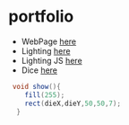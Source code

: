 # portfolio

* WebPage [here](https://sameriksenschultz.github.io/dogPage/)
* Lighting [here](https://sameriksenschultz.github.io/lightning2/)
* Lighting JS [here]()
* Dice [here]()

```Java
 void show(){
    fill(255);
    rect(dieX,dieY,50,50,7);
  }
```
